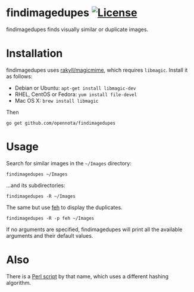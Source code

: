 findimagedupes [![License](http://img.shields.io/:license-gpl3-blue.svg)](http://www.gnu.org/licenses/gpl-3.0.html)
==============

findimagedupes finds visually similar or duplicate images.

# Installation

findimagedupes uses [rakyll/magicmime](https://github.com/rakyll/magicmime),
which requires `libmagic`. Install it as follows:

- Debian or Ubuntu: `apt-get install libmagic-dev`
- RHEL, CentOS or Fedora: `yum install file-devel`
- Mac OS X: `brew install libmagic`

Then

    go get github.com/opennota/findimagedupes

# Usage

Search for similar images in the `~/Images` directory:

    findimagedupes ~/Images

...and its subdirectories:

    findimagedupes -R ~/Images

The same but use [feh](https://feh.finalrewind.org/) to display the duplicates.

    findimagedupes -R -p feh ~/Images

If no arguments are specified, findimagedupes will print all the available arguments and their default values.

# Also

There is a [Perl script](http://www.jhnc.org/findimagedupes/) by that name, which uses a different hashing algorithm.
